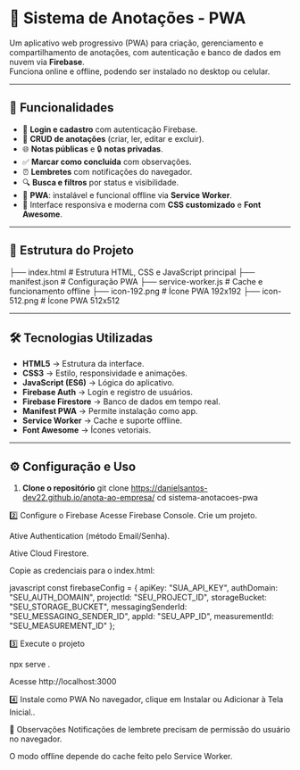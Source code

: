 # 📝 Sistema de Anotações - PWA

Um aplicativo web progressivo (PWA) para criação, gerenciamento e compartilhamento de anotações, com autenticação e banco de dados em nuvem via **Firebase**.  
Funciona online e offline, podendo ser instalado no desktop ou celular.

---

## 🚀 Funcionalidades
- 🔐 **Login e cadastro** com autenticação Firebase.
- 📄 **CRUD de anotações** (criar, ler, editar e excluir).
- 🌐 **Notas públicas** e 🔒 **notas privadas**.
- ✅ **Marcar como concluída** com observações.
- ⏰ **Lembretes** com notificações do navegador.
- 🔍 **Busca e filtros** por status e visibilidade.
- 📱 **PWA**: instalável e funcional offline via **Service Worker**.
- 🎨 Interface responsiva e moderna com **CSS customizado** e **Font Awesome**.

---

## 📂 Estrutura do Projeto
├── index.html # Estrutura HTML, CSS e JavaScript principal
├── manifest.json # Configuração PWA
├── service-worker.js # Cache e funcionamento offline
├── icon-192.png # Ícone PWA 192x192
├── icon-512.png # Ícone PWA 512x512


---

## 🛠 Tecnologias Utilizadas
- **HTML5** → Estrutura da interface.
- **CSS3** → Estilo, responsividade e animações.
- **JavaScript (ES6)** → Lógica do aplicativo.
- **Firebase Auth** → Login e registro de usuários.
- **Firebase Firestore** → Banco de dados em tempo real.
- **Manifest PWA** → Permite instalação como app.
- **Service Worker** → Cache e suporte offline.
- **Font Awesome** → Ícones vetoriais.
---

## ⚙ Configuração e Uso

1. **Clone o repositório**
git clone https://danielsantos-dev22.github.io/anota-ao-empresa/
cd sistema-anotacoes-pwa


2️⃣ Configure o Firebase
Acesse Firebase Console.
Crie um projeto.

Ative Authentication (método Email/Senha).

Ative Cloud Firestore.

Copie as credenciais para o index.html:

javascript
const firebaseConfig = {
  apiKey: "SUA_API_KEY",
  authDomain: "SEU_AUTH_DOMAIN",
  projectId: "SEU_PROJECT_ID",
  storageBucket: "SEU_STORAGE_BUCKET",
  messagingSenderId: "SEU_MESSAGING_SENDER_ID",
  appId: "SEU_APP_ID",
  measurementId: "SEU_MEASUREMENT_ID"
};


3️⃣ Execute o projeto

npx serve .

Acesse http://localhost:3000

4️⃣ Instale como PWA
No navegador, clique em Instalar ou Adicionar à Tela Inicial..

📌 Observações
Notificações de lembrete precisam de permissão do usuário no navegador.

O modo offline depende do cache feito pelo Service Worker.


